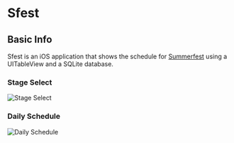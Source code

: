 # Sfest
## Basic Info
Sfest is an iOS application that shows the schedule for [Summerfest](http://www.summerfest.com) using a UITableView and a SQLite database.
### Stage Select
![Stage Select](https://dl.dropboxusercontent.com/u/10569012/screenshots/sfest/stage_select.png)
### Daily Schedule
![Daily Schedule](https://dl.dropboxusercontent.com/u/10569012/screenshots/sfest/daily.png)